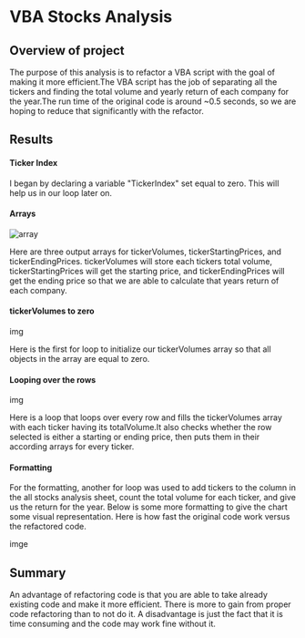 # VBA Stocks Analysis

## Overview of project
The purpose of this analysis is to refactor a VBA script with the goal of making it more efficient.The VBA script has the job of separating all the tickers and finding the total volume and yearly return of each company for the year.The run time of the original code is around ~0.5 seconds, so we are hoping to reduce that significantly with the refactor.
## Results
#### Ticker Index

I began by declaring a variable "TickerIndex" set equal to zero. This will help us in our loop later on.

#### Arrays
![array](vba-analysis/Resources/array.png)

Here are three output arrays for tickerVolumes, tickerStartingPrices, and tickerEndingPrices. tickerVolumes will store each tickers total volume, tickerStartingPrices will get the starting price, and tickerEndingPrices will get the ending price so that we are able to calculate that years return of each company.
#### tickerVolumes to zero

img

Here is the first for loop to initialize our tickerVolumes array so that all objects in the array are equal to zero.
#### Looping over the rows
img

Here is a loop that loops over every row and fills the tickerVolumes array with each ticker having its totalVolume.It also checks whether the row selected is either a starting or ending price, then puts them in their according arrays for every ticker.
#### Formatting
For the formatting, another for loop was used to add tickers to the column in the all stocks analysis sheet, count the total volume for each ticker, and give us the return for the year. Below is some more formatting to give the chart some visual representation. 
Here is how fast the original code work versus the refactored code.

imge

## Summary
An advantage of refactoring code is that you are able to take already existing code and make it more efficient. There is more to gain from proper code refactoring than to not do it. A disadvantage is just the fact that it is time consuming and the code may work fine without it.
